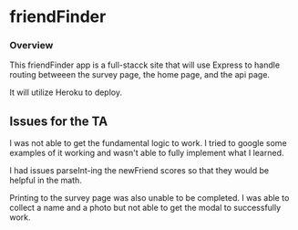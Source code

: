 # friendFinder

### Overview

This friendFinder app is a full-stacck site that will use Express to handle routing betweeen the survey page, the home page, and the api page. 

It will utilize Heroku to deploy.

## Issues for the TA

I was not able to get the fundamental logic to work. I tried to google some examples of it working and wasn't able to fully implement what I learned. 

I had issues parseInt-ing the newFriend scores so that they would be helpful in the math.

Printing to the survey page was also unable to be completed. I was able to collect a name and a photo but not able to get the modal to successfully work.

